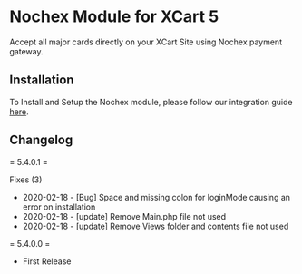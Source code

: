 # Nochex Module for XCart 5

Accept all major cards directly on your XCart Site using Nochex payment gateway.

## Installation

To Install and Setup the Nochex module, please follow our integration guide <a href="https://support.nochex.com/kb/faq.php?id=240">here</a>.

## Changelog

= 5.4.0.1 =

Fixes (3)

* 2020-02-18 - [Bug] Space and missing colon for loginMode causing an error on installation
* 2020-02-18 - [update] Remove Main.php file not used
* 2020-02-18 - [update] Remove Views folder and contents file not used

= 5.4.0.0 =

* First Release

